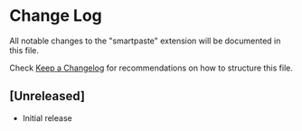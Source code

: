 # Change Log

All notable changes to the "smartpaste" extension will be documented in this file.

Check [Keep a Changelog](http://keepachangelog.com/) for recommendations on how to structure this file.

## [Unreleased]

- Initial release